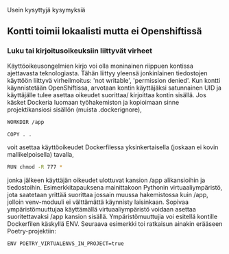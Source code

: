 Usein kysyttyjä kysymyksiä

## Kontti toimii lokaalisti mutta ei Openshiftissä

### Luku tai kirjoitusoikeuksiin liittyvät virheet ###

Käyttöoikeusongelmien kirjo voi olla moninainen riippuen kontissa ajettavasta teknologiasta. Tähän liittyy yleensä jonkinlainen tiedostojen käyttöön liittyvä virheilmoitus: 'not writable', 'permission denied'. Kun kontti käynnistetään OpenShiftissa, arvotaan kontin käyttäjäksi satunnainen UID ja käyttäjälle tulee asettaa oikeudet suorittaa/ kirjoittaa kontin sisällä. Jos käsket Dockeria luomaan työhakemiston ja kopioimaan sinne projektikansiosi sisällön (muista .dockerignore),
``` bash
WORKDIR /app

COPY . .
```
voit asettaa käyttöoikeudet Dockerfilessa yksinkertaisella (joskaan ei kovin mallikelpoisella) tavalla,

```bash
RUN chmod -R 777 *
```
jonka jälkeen käyttäjän oikeudet ulottuvat kansion /app alikansioihin ja tiedostoihin. Esimerkkitapauksena mainittakoon Pythonin virtuaaliympäristö, jota saatetaan yrittää suorittaa jossain muussa hakemistossa kuin /app, jolloin venv-moduuli ei välttämättä käynnisty laisinkaan. Sopivaa ympäristömuuttujaa käyttämällä virtuaaliympäristö voidaan asettaa suoritettavaksi /app kansion sisällä. Ympäristömuuttujia voi esitellä kontille Dockerfilen käskyllä ENV. Seuraava esimerkki toi ratkaisun ainakin erääseen Poetry-projektiin:
```bash
ENV POETRY_VIRTUALENVS_IN_PROJECT=true
``` 
